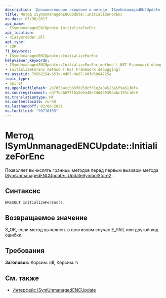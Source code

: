 ```yaml
---
description: 'Дополнительные сведения о методе: ISymUnmanagedENCUpdate:: InitializeForEnc'
title: Метод ISymUnmanagedENCUpdate::InitializeForEnc
ms.date: 03/30/2017
api_name:
- ISymUnmanagedENCUpdate.InitializeForEnc
api_location:
- diasymreader.dll
api_type:
- COM
f1_keywords:
- ISymUnmanagedENCUpdate::InitializeForEnc
helpviewer_keywords:
- ISymUnmanagedENCUpdate::InitializeForEnc method [.NET Framework debugging]
- InitializeForEnc method [.NET Framework debugging]
ms.assetid: 796b2154-b53c-4d07-9e67-80fd6064725a
topic_type:
- apiref
ms.openlocfilehash: 2b70554cc565f025dcf35e2a84523a5f9a6130f4
ms.sourcegitcommit: ddf7edb67715a5b9a45e3dd44536dabc153c1de0
ms.translationtype: MT
ms.contentlocale: ru-RU
ms.lasthandoff: 02/06/2021
ms.locfileid: "99710105"
---
```

# <a name="isymunmanagedencupdateinitializeforenc-method"></a>Метод ISymUnmanagedENCUpdate::InitializeForEnc

Позволяет вычислять границы методов перед первым вызовом метода [ISymUnmanagedENCUpdate:: UpdateSymbolStore2](isymunmanagedencupdate-updatesymbolstore2-method.md) .  
  
## <a name="syntax"></a>Синтаксис  
  
```cpp  
HRESULT InitializeForEnc();  
```  
  
## <a name="return-value"></a>Возвращаемое значение  

 S_OK, если метод выполнен. в противном случае E_FAIL или другой код ошибки.  
  
## <a name="requirements"></a>Требования  

 **Заголовок:** Корсим. idl, Корсим. h  
  
## <a name="see-also"></a>См. также

- [Интерфейс ISymUnmanagedENCUpdate](isymunmanagedencupdate-interface.md)
